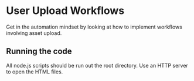 # User Upload Workflows

Get in the automation mindset by looking at how to implement workflows involving asset upload. 

## Running the code

All node.js scripts should be run out the root directory.  Use an HTTP server to open the HTML files.

